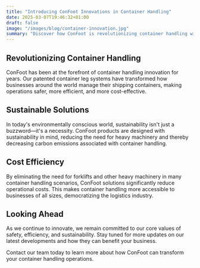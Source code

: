 ```yaml
---
title: "Introducing ConFoot Innovations in Container Handling"
date: 2025-03-07T19:46:32+01:00
draft: false
image: "/images/blog/container-innovation.jpg"
summary: "Discover how ConFoot is revolutionizing container handling with our latest innovations and sustainable solutions."
---
```


## Revolutionizing Container Handling

ConFoot has been at the forefront of container handling innovation for years. Our patented container leg systems have transformed how businesses around the world manage their shipping containers, making operations safer, more efficient, and more cost-effective.

## Sustainable Solutions

In today's environmentally conscious world, sustainability isn't just a buzzword—it's a necessity. ConFoot products are designed with sustainability in mind, reducing the need for heavy machinery and thereby decreasing carbon emissions associated with container handling.

## Cost Efficiency

By eliminating the need for forklifts and other heavy machinery in many container handling scenarios, ConFoot solutions significantly reduce operational costs. This makes container handling more accessible to businesses of all sizes, democratizing the logistics industry.

## Looking Ahead

As we continue to innovate, we remain committed to our core values of safety, efficiency, and sustainability. Stay tuned for more updates on our latest developments and how they can benefit your business.

Contact our team today to learn more about how ConFoot can transform your container handling operations.
